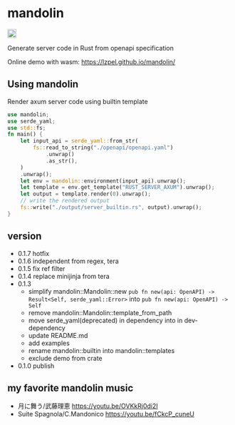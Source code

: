 # mandolin
<a href="https://crates.io/crates/mandolin"><img alt="crates.io" src="https://img.shields.io/crates/v/mandolin.svg?style=for-the-badge&logo=rust" height="20"/></a>

Generate server code in Rust from openapi specification

Online demo with wasm: https://lzpel.github.io/mandolin/

## Using mandolin

Render axum server code using builtin template

```rust
use mandolin;
use serde_yaml;
use std::fs;
fn main() {
	let input_api = serde_yaml::from_str(
		fs::read_to_string("./openapi/openapi.yaml")
			.unwrap()
			.as_str(),
	)
	.unwrap();
	let env = mandolin::environment(input_api).unwrap();
	let template = env.get_template("RUST_SERVER_AXUM").unwrap();
	let output = template.render(0).unwrap();
	// write the rendered output
	fs::write("./output/server_builtin.rs", output).unwrap();
}
```

## version

- 0.1.7 hotfix
- 0.1.6 independent from regex, tera
- 0.1.5 fix ref filter
- 0.1.4 replace minijinja from tera
- 0.1.3
  - simplify mandolin::Mandolin::new `pub fn new(api: OpenAPI) -> Result<Self, serde_yaml::Error>` into `pub fn new(api: OpenAPI) -> Self`
  - remove mandolin::Mandolin::template_from_path
  - move serde_yaml(deprecated) in dependency into in dev-dependency
  - update README.md
  - add examples
  - rename mandolin::builtin into mandolin::templates
  - exclude demo from crate
- 0.1.0 publish

## my favorite mandolin music

- 月に舞う/武藤理恵 https://youtu.be/OVKkRj0di2I
- Suite Spagnola/C.Mandonico https://youtu.be/fCkcP_cuneU